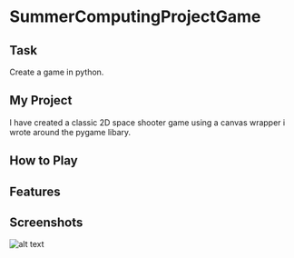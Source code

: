 # SummerComputingProjectGame

## Task
Create a game in python.

## My Project
I have created a classic 2D space shooter game using a canvas wrapper i  wrote around the pygame libary.

## How to Play

## Features

## Screenshots
![alt text](https://github.com/thecollinsprogram/SummerComputingProjectGame/tree/master/screenshots/screenshot1.png "Logo Title Text 1")